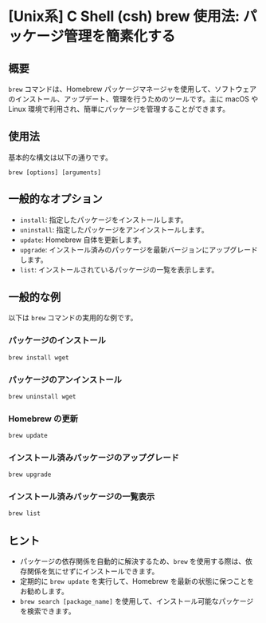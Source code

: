 # [Unix系] C Shell (csh) brew 使用法: パッケージ管理を簡素化する

## 概要
`brew` コマンドは、Homebrew パッケージマネージャを使用して、ソフトウェアのインストール、アップデート、管理を行うためのツールです。主に macOS や Linux 環境で利用され、簡単にパッケージを管理することができます。

## 使用法
基本的な構文は以下の通りです。

```
brew [options] [arguments]
```

## 一般的なオプション
- `install`: 指定したパッケージをインストールします。
- `uninstall`: 指定したパッケージをアンインストールします。
- `update`: Homebrew 自体を更新します。
- `upgrade`: インストール済みのパッケージを最新バージョンにアップグレードします。
- `list`: インストールされているパッケージの一覧を表示します。

## 一般的な例
以下は `brew` コマンドの実用的な例です。

### パッケージのインストール
```bash
brew install wget
```

### パッケージのアンインストール
```bash
brew uninstall wget
```

### Homebrew の更新
```bash
brew update
```

### インストール済みパッケージのアップグレード
```bash
brew upgrade
```

### インストール済みパッケージの一覧表示
```bash
brew list
```

## ヒント
- パッケージの依存関係を自動的に解決するため、`brew` を使用する際は、依存関係を気にせずにインストールできます。
- 定期的に `brew update` を実行して、Homebrew を最新の状態に保つことをお勧めします。
- `brew search [package_name]` を使用して、インストール可能なパッケージを検索できます。